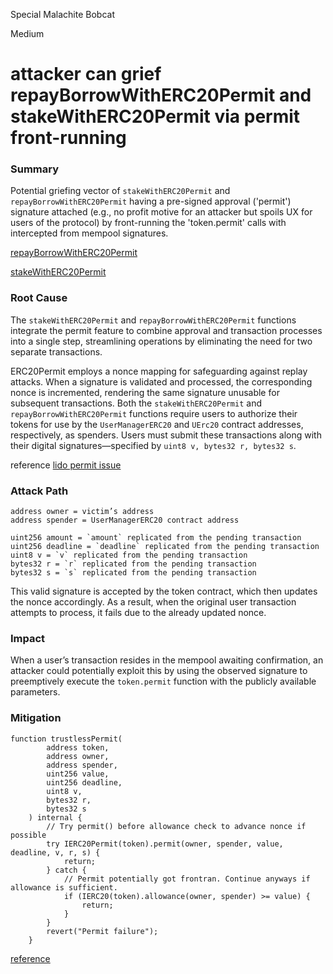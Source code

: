 Special Malachite Bobcat

Medium

# attacker can grief repayBorrowWithERC20Permit and stakeWithERC20Permit via permit front-running

### Summary

Potential griefing vector of `stakeWithERC20Permit` and `repayBorrowWithERC20Permit` having a pre-signed approval ('permit') signature attached
(e.g., no profit motive for an attacker but spoils UX for users of the protocol) by front-running the 'token.permit' calls with intercepted from mempool signatures.

[repayBorrowWithERC20Permit](https://github.com/sherlock-audit/2024-06-union-finance-update-2/blob/main/union-v2-contracts/contracts/market/UErc20.sol#L17)

[stakeWithERC20Permit](https://github.com/sherlock-audit/2024-06-union-finance-update-2/blob/main/union-v2-contracts/contracts/user/UserManagerERC20.sol#L27)
### Root Cause

The `stakeWithERC20Permit` and `repayBorrowWithERC20Permit` functions integrate the permit feature to combine approval and transaction processes into a single step, streamlining operations by eliminating the need for two separate transactions.

ERC20Permit employs a nonce mapping for safeguarding against replay attacks. When a signature is validated and processed, the corresponding nonce is incremented, rendering the same signature unusable for subsequent transactions. Both the `stakeWithERC20Permit` and `repayBorrowWithERC20Permit` functions require users to authorize their tokens for use by the `UserManagerERC20` and `UErc20` contract addresses, respectively, as spenders. Users must submit these transactions along with their digital signatures—specified by `uint8 v, bytes32 r, bytes32 s`.


reference [lido permit issue](https://github.com/lidofinance/lido-dao/issues/803)

### Attack Path

```solidity
address owner = victim’s address
address spender = UserManagerERC20 contract address

uint256 amount = `amount` replicated from the pending transaction
uint256 deadline = `deadline` replicated from the pending transaction
uint8 v = `v` replicated from the pending transaction
bytes32 r = `r` replicated from the pending transaction
bytes32 s = `s` replicated from the pending transaction
```

This valid signature is accepted by the token contract, which then updates the nonce accordingly. As a result, when the original user transaction attempts to process, it fails due to the already updated nonce.

### Impact

When a user’s transaction resides in the mempool awaiting confirmation, an attacker could potentially exploit this by using the observed signature to preemptively execute the `token.permit` function with the publicly available parameters.

### Mitigation

```solidity
function trustlessPermit(
        address token,
        address owner,
        address spender,
        uint256 value,
        uint256 deadline,
        uint8 v,
        bytes32 r,
        bytes32 s
    ) internal {
        // Try permit() before allowance check to advance nonce if possible
        try IERC20Permit(token).permit(owner, spender, value, deadline, v, r, s) {
            return;
        } catch {
            // Permit potentially got frontran. Continue anyways if allowance is sufficient.
            if (IERC20(token).allowance(owner, spender) >= value) {
                return;
            }
        }
        revert("Permit failure");
    }
```

[reference](https://github.com/trust1995/trustlessPermit/tree/main)

